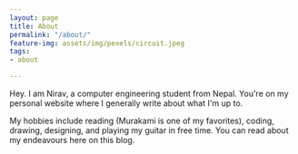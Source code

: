 ```yaml
---
layout: page
title: About
permalink: "/about/"
feature-img: assets/img/pexels/circuit.jpeg
tags:
- about

---
```

Hey. I am Nirav, a computer engineering student from Nepal. You're on my personal website where I generally write about what I'm up to.

My hobbies include reading (Murakami is one of my favorites), coding, drawing, designing, and playing my guitar in free time. You can read about my endeavours here on this blog.
